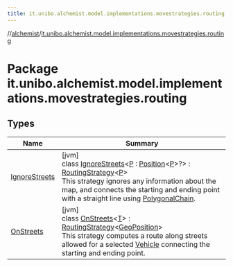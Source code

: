 ```yaml
---
title: it.unibo.alchemist.model.implementations.movestrategies.routing
---
```

//[alchemist](../../index.html)/[it.unibo.alchemist.model.implementations.movestrategies.routing](index.html)



# Package it.unibo.alchemist.model.implementations.movestrategies.routing



## Types


| Name | Summary |
|---|---|
| [IgnoreStreets](-ignore-streets/index.html) | [jvm]<br>class [IgnoreStreets](-ignore-streets/index.html)<[P](-ignore-streets/index.html) : [Position](../it.unibo.alchemist.model.interfaces/-position/index.html)<[P](../it.unibo.alchemist.model.interfaces/-timed-route/index.html)>?> : [RoutingStrategy](../it.unibo.alchemist.model.interfaces.movestrategies/-routing-strategy/index.html)<[P](../it.unibo.alchemist.model.interfaces/-timed-route/index.html)> <br>This strategy ignores any information about the map, and connects the starting and ending point with a straight line using [PolygonalChain](../it.unibo.alchemist.model.implementations.routes/-polygonal-chain/index.html). |
| [OnStreets](-on-streets/index.html) | [jvm]<br>class [OnStreets](-on-streets/index.html)<[T](-on-streets/index.html)> : [RoutingStrategy](../it.unibo.alchemist.model.interfaces.movestrategies/-routing-strategy/index.html)<[GeoPosition](../it.unibo.alchemist.model.interfaces/-geo-position/index.html)> <br>This strategy computes a route along streets allowed for a selected [Vehicle](../it.unibo.alchemist.model.interfaces/-vehicle/index.html) connecting the starting and ending point. |

